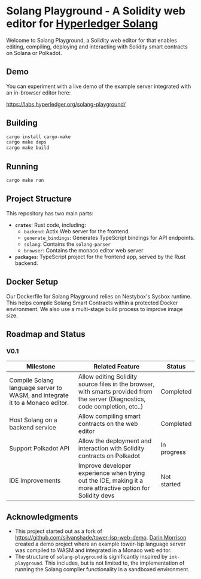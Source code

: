 # Solang Playground - A Solidity web editor for [Hyperledger Solang](https://github.com/hyperledger/solang)

Welcome to Solang Playground, a Solidity web editor for that enables editing, compiling, deploying and interacting with Solidity smart contracts on Solana or Polkadot.

## Demo

You can experiment with a live demo of the example server integrated with an in-browser editor here:

https://labs.hyperledger.org/solang-playground/

## Building

```sh
cargo install cargo-make
cargo make deps
cargo make build
```

## Running

```sh
cargo make run
```

## Project Structure

This repository has two main parts:

- **`crates`**: Rust code, including:
  - `backend`: Actix Web server for the frontend.
  - `generate_bindings`: Generates TypeScript bindings for API endpoints.
  - `solang`: Contains the `solang-parser`
  - `browser`: Contains the monaco editor web server
- **`packages`**: TypeScript project for the frontend app, served by the Rust backend.

## Docker Setup

Our Dockerfile for Solang Playground relies on Nestybox's Sysbox runtime. This helps compile Solang Smart Contracts within a protected Docker environment. We also use a multi-stage build process to improve image size.

## Roadmap and Status

### V0.1

| Milestone                                                                    | Related Feature                                                                                                                | Status      |
| ---------------------------------------------------------------------------- | ------------------------------------------------------------------------------------------------------------------------------ | ----------- |
| Compile Solang language server to WASM, and integrate it to a Monaco editor. | Allow editing Solidity source files in the browser, with smarts provided from the server (Diagnostics, code completion, etc..) | Completed   |
| Host Solang on a backend service                                             | Allow compiling smart contracts on the web editor                                                                              | Completed   |
| Support Polkadot API                                                         | Allow the deployment and interaction with Solidity contracts on Polkadot                                                       | In progress |
| IDE Improvements                                                             | Improve developer experience when trying out the IDE, making it a more attractive option for Solidity devs                     | Not started |

## Acknowledgments

- This project started out as a fork of https://github.com/silvanshade/tower-lsp-web-demo. [Darin Morrison](https://github.com/silvanshade) created a demo project where an example tower-lsp language server was compiled to WASM and integrated in a Monaco web editor.
- The structure of `solang-playground` is significantly inspired by `ink-playground`. This includes, but is not limited to, the implementation of running the Solang compiler functionality in a sandboxed environment.
